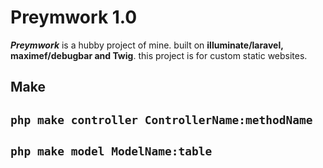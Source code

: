 # Preymwork 1.0

_**Preymwork**_ is a hubby project of mine. built on **illuminate/laravel, maximef/debugbar and Twig**.
this project is for custom static websites.


## Make
`php make controller ControllerName:methodName`
-
`php make model ModelName:table`
-
